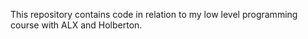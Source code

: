 This repository contains code in relation to my low level programming course with ALX and Holberton.
